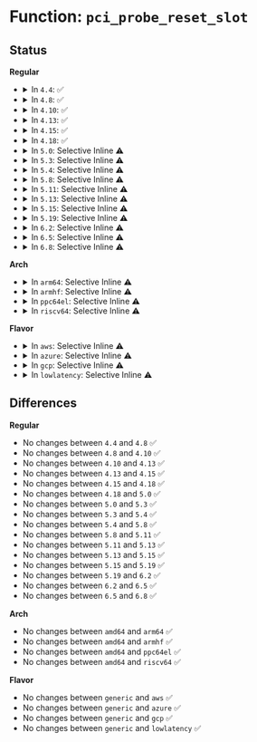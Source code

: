 # Function: <code>pci_probe_reset_slot</code>

## Status
<b>Regular</b>
<ul>
<li>
<details>
<summary>In <code>4.4</code>: ✅</summary>

```c
int pci_probe_reset_slot(struct pci_slot *slot);
```

**Collision:** Unique Global

**Inline:** No

**Transformation:** False

**Instances:**

```
In drivers/pci/pci.c (ffffffff81434e30)
Location: drivers/pci/pci.c:4070
Inline: False
```
**Symbols:**

```
ffffffff81434e30-ffffffff81434e45: pci_probe_reset_slot (STB_GLOBAL)
```
</details>
</li>
<li>
<details>
<summary>In <code>4.8</code>: ✅</summary>

```c
int pci_probe_reset_slot(struct pci_slot *slot);
```

**Collision:** Unique Global

**Inline:** No

**Transformation:** False

**Instances:**

```
In drivers/pci/pci.c (ffffffff814807a0)
Location: drivers/pci/pci.c:4391
Inline: False
```
**Symbols:**

```
ffffffff814807a0-ffffffff814807b5: pci_probe_reset_slot (STB_GLOBAL)
```
</details>
</li>
<li>
<details>
<summary>In <code>4.10</code>: ✅</summary>

```c
int pci_probe_reset_slot(struct pci_slot *slot);
```

**Collision:** Unique Global

**Inline:** No

**Transformation:** False

**Instances:**

```
In drivers/pci/pci.c (ffffffff814a1df0)
Location: drivers/pci/pci.c:4429
Inline: False
```
**Symbols:**

```
ffffffff814a1df0-ffffffff814a1e05: pci_probe_reset_slot (STB_GLOBAL)
```
</details>
</li>
<li>
<details>
<summary>In <code>4.13</code>: ✅</summary>

```c
int pci_probe_reset_slot(struct pci_slot *slot);
```

**Collision:** Unique Global

**Inline:** No

**Transformation:** False

**Instances:**

```
In drivers/pci/pci.c (ffffffff814aba60)
Location: drivers/pci/pci.c:4587
Inline: False
```
**Symbols:**

```
ffffffff814aba60-ffffffff814aba75: pci_probe_reset_slot (STB_GLOBAL)
```
</details>
</li>
<li>
<details>
<summary>In <code>4.15</code>: ✅</summary>

```c
int pci_probe_reset_slot(struct pci_slot *slot);
```

**Collision:** Unique Global

**Inline:** No

**Transformation:** False

**Instances:**

```
In drivers/pci/pci.c (ffffffff814ebbe0)
Location: drivers/pci/pci.c:4611
Inline: False
```
**Symbols:**

```
ffffffff814ebbe0-ffffffff814ebbf5: pci_probe_reset_slot (STB_GLOBAL)
```
</details>
</li>
<li>
<details>
<summary>In <code>4.18</code>: ✅</summary>

```c
int pci_probe_reset_slot(struct pci_slot *slot);
```

**Collision:** Unique Global

**Inline:** No

**Transformation:** False

**Instances:**

```
In drivers/pci/pci.c (ffffffff8151a140)
Location: drivers/pci/pci.c:4860
Inline: False
```
**Symbols:**

```
ffffffff8151a140-ffffffff8151a155: pci_probe_reset_slot (STB_GLOBAL)
```
</details>
</li>
<li>
<details>
<summary>In <code>5.0</code>: Selective Inline ⚠️</summary>

```c
int pci_probe_reset_slot(struct pci_slot *slot);
```

**Collision:** Unique Global

**Inline:** Selective

**Transformation:** False

**Instances:**

```
In drivers/pci/pci.c (ffffffff81534d68)
Location: drivers/pci/pci.c:5151
Inline: True
Inline callers:
  - drivers/pci/pci.c:pci_bus_error_reset
```
**Symbols:**

```
ffffffff8152fed0-ffffffff8152fee5: pci_probe_reset_slot (STB_GLOBAL)
```
</details>
</li>
<li>
<details>
<summary>In <code>5.3</code>: Selective Inline ⚠️</summary>

```c
int pci_probe_reset_slot(struct pci_slot *slot);
```

**Collision:** Unique Global

**Inline:** Selective

**Transformation:** False

**Instances:**

```
In drivers/pci/pci.c (ffffffff81564228)
Location: drivers/pci/pci.c:5251
Inline: True
Inline callers:
  - drivers/pci/pci.c:pci_bus_error_reset
```
**Symbols:**

```
ffffffff8155f6a0-ffffffff8155f6b5: pci_probe_reset_slot (STB_GLOBAL)
```
</details>
</li>
<li>
<details>
<summary>In <code>5.4</code>: Selective Inline ⚠️</summary>

```c
int pci_probe_reset_slot(struct pci_slot *slot);
```

**Collision:** Unique Global

**Inline:** Selective

**Transformation:** False

**Instances:**

```
In drivers/pci/pci.c (ffffffff81585508)
Location: drivers/pci/pci.c:5381
Inline: True
Inline callers:
  - drivers/pci/pci.c:pci_bus_error_reset
Direct callers:
  - drivers/vfio/pci/vfio_pci.c:vfio_pci_probe
  - drivers/vfio/pci/vfio_pci.c:vfio_pci_ioctl
  - drivers/vfio/pci/vfio_pci.c:vfio_pci_ioctl
  - drivers/vfio/pci/vfio_pci.c:vfio_pci_disable
```
**Symbols:**

```
ffffffff815807e0-ffffffff815807f5: pci_probe_reset_slot (STB_GLOBAL)
```
</details>
</li>
<li>
<details>
<summary>In <code>5.8</code>: Selective Inline ⚠️</summary>

```c
int pci_probe_reset_slot(struct pci_slot *slot);
```

**Collision:** Unique Global

**Inline:** Selective

**Transformation:** False

**Instances:**

```
In drivers/pci/pci.c (ffffffff8162c00c)
Location: drivers/pci/pci.c:5411
Inline: True
Inline callers:
  - drivers/pci/pci.c:pci_bus_error_reset
Direct callers:
  - drivers/vfio/pci/vfio_pci.c:vfio_pci_try_bus_reset
  - drivers/vfio/pci/vfio_pci.c:vfio_pci_reflck_attach
  - drivers/vfio/pci/vfio_pci.c:vfio_pci_ioctl
  - drivers/vfio/pci/vfio_pci.c:vfio_pci_ioctl
```
**Symbols:**

```
ffffffff81628920-ffffffff81628935: pci_probe_reset_slot (STB_GLOBAL)
```
</details>
</li>
<li>
<details>
<summary>In <code>5.11</code>: Selective Inline ⚠️</summary>

```c
int pci_probe_reset_slot(struct pci_slot *slot);
```

**Collision:** Unique Global

**Inline:** Selective

**Transformation:** False

**Instances:**

```
In drivers/pci/pci.c (ffffffff81651d5c)
Location: drivers/pci/pci.c:5479
Inline: True
Inline callers:
  - drivers/pci/pci.c:pci_bus_error_reset
Direct callers:
  - drivers/vfio/pci/vfio_pci.c:vfio_pci_try_bus_reset
  - drivers/vfio/pci/vfio_pci.c:vfio_pci_reflck_attach
  - drivers/vfio/pci/vfio_pci.c:vfio_pci_ioctl
  - drivers/vfio/pci/vfio_pci.c:vfio_pci_ioctl
```
**Symbols:**

```
ffffffff8164eb40-ffffffff8164eb55: pci_probe_reset_slot (STB_GLOBAL)
```
</details>
</li>
<li>
<details>
<summary>In <code>5.13</code>: Selective Inline ⚠️</summary>

```c
int pci_probe_reset_slot(struct pci_slot *slot);
```

**Collision:** Unique Global

**Inline:** Selective

**Transformation:** False

**Instances:**

```
In drivers/pci/pci.c (ffffffff8163484c)
Location: drivers/pci/pci.c:5528
Inline: True
Inline callers:
  - drivers/pci/pci.c:pci_bus_error_reset
Direct callers:
  - drivers/vfio/pci/vfio_pci.c:vfio_pci_try_bus_reset
  - drivers/vfio/pci/vfio_pci.c:vfio_pci_probe
  - drivers/vfio/pci/vfio_pci.c:vfio_pci_ioctl
  - drivers/vfio/pci/vfio_pci.c:vfio_pci_ioctl
```
**Symbols:**

```
ffffffff81631760-ffffffff81631775: pci_probe_reset_slot (STB_GLOBAL)
```
</details>
</li>
<li>
<details>
<summary>In <code>5.15</code>: Selective Inline ⚠️</summary>

```c
int pci_probe_reset_slot(struct pci_slot *slot);
```

**Collision:** Unique Global

**Inline:** Selective

**Transformation:** False

**Instances:**

```
In drivers/pci/pci.c (ffffffff816a493c)
Location: drivers/pci/pci.c:5718
Inline: True
Inline callers:
  - drivers/pci/pci.c:pci_bus_error_reset
Direct callers:
  - drivers/vfio/pci/vfio_pci_core.c:vfio_pci_dev_set_resettable
  - drivers/vfio/pci/vfio_pci_core.c:vfio_pci_dev_set_resettable
  - drivers/vfio/pci/vfio_pci_core.c:vfio_pci_core_register_device
  - drivers/vfio/pci/vfio_pci_core.c:vfio_pci_core_ioctl
  - drivers/vfio/pci/vfio_pci_core.c:vfio_pci_core_ioctl
```
**Symbols:**

```
ffffffff816a0ff0-ffffffff816a1005: pci_probe_reset_slot (STB_GLOBAL)
```
</details>
</li>
<li>
<details>
<summary>In <code>5.19</code>: Selective Inline ⚠️</summary>

```c
int pci_probe_reset_slot(struct pci_slot *slot);
```

**Collision:** Unique Global

**Inline:** Selective

**Transformation:** False

**Instances:**

```
In drivers/pci/pci.c (ffffffff817c6d9c)
Location: drivers/pci/pci.c:5814
Inline: True
Inline callers:
  - drivers/pci/pci.c:pci_bus_error_reset
Direct callers:
  - drivers/vfio/pci/vfio_pci_core.c:vfio_pci_dev_set_resettable
  - drivers/vfio/pci/vfio_pci_core.c:vfio_pci_dev_set_resettable
  - drivers/vfio/pci/vfio_pci_core.c:vfio_pci_core_register_device
  - drivers/vfio/pci/vfio_pci_core.c:vfio_pci_core_ioctl
  - drivers/vfio/pci/vfio_pci_core.c:vfio_pci_core_ioctl
```
**Symbols:**

```
ffffffff817c2dd0-ffffffff817c2ded: pci_probe_reset_slot (STB_GLOBAL)
```
</details>
</li>
<li>
<details>
<summary>In <code>6.2</code>: Selective Inline ⚠️</summary>

```c
int pci_probe_reset_slot(struct pci_slot *slot);
```

**Collision:** Unique Global

**Inline:** Selective

**Transformation:** False

**Instances:**

```
In drivers/pci/pci.c (ffffffff818e423c)
Location: drivers/pci/pci.c:5751
Inline: True
Inline callers:
  - drivers/pci/pci.c:pci_bus_error_reset
```
**Symbols:**

```
ffffffff818dfb80-ffffffff818dfb9d: pci_probe_reset_slot (STB_GLOBAL)
```
</details>
</li>
<li>
<details>
<summary>In <code>6.5</code>: Selective Inline ⚠️</summary>

```c
int pci_probe_reset_slot(struct pci_slot *slot);
```

**Collision:** Unique Global

**Inline:** Selective

**Transformation:** False

**Instances:**

```
In drivers/pci/pci.c (ffffffff81927945)
Location: drivers/pci/pci.c:5873
Inline: True
Inline callers:
  - drivers/pci/pci.c:pci_bus_error_reset
```
**Symbols:**

```
ffffffff81922fe0-ffffffff81922ffd: pci_probe_reset_slot (STB_GLOBAL)
```
</details>
</li>
<li>
<details>
<summary>In <code>6.8</code>: Selective Inline ⚠️</summary>

```c
int pci_probe_reset_slot(struct pci_slot *slot);
```

**Collision:** Unique Global

**Inline:** Selective

**Transformation:** False

**Instances:**

```
In drivers/pci/pci.c (ffffffff819700e5)
Location: drivers/pci/pci.c:5983
Inline: True
Inline callers:
  - drivers/pci/pci.c:pci_bus_error_reset
```
**Symbols:**

```
ffffffff8196b560-ffffffff8196b57d: pci_probe_reset_slot (STB_GLOBAL)
```
</details>
</li>
</ul>
<b>Arch</b>
<ul>
<li>
<details>
<summary>In <code>arm64</code>: Selective Inline ⚠️</summary>

```c
int pci_probe_reset_slot(struct pci_slot *slot);
```

**Collision:** Unique Global

**Inline:** Selective

**Transformation:** False

**Instances:**

```
In drivers/pci/pci.c (ffff8000106e9c44)
Location: drivers/pci/pci.c:5381
Inline: True
Inline callers:
  - drivers/pci/pci.c:pci_bus_error_reset
```
**Symbols:**

```
ffff8000106e3300-ffff8000106e3330: pci_probe_reset_slot (STB_GLOBAL)
```
</details>
</li>
<li>
<details>
<summary>In <code>armhf</code>: Selective Inline ⚠️</summary>

```c
int pci_probe_reset_slot(struct pci_slot *slot);
```

**Collision:** Unique Global

**Inline:** Selective

**Transformation:** False

**Instances:**

```
In drivers/pci/pci.c (c0884bd4)
Location: drivers/pci/pci.c:5381
Inline: True
Inline callers:
  - drivers/pci/pci.c:pci_bus_error_reset
```
**Symbols:**

```
c087f180-c087f1a0: pci_probe_reset_slot (STB_GLOBAL)
```
</details>
</li>
<li>
<details>
<summary>In <code>ppc64el</code>: Selective Inline ⚠️</summary>

```c
int pci_probe_reset_slot(struct pci_slot *slot);
```

**Collision:** Unique Global

**Inline:** Selective

**Transformation:** False

**Instances:**

```
In drivers/pci/pci.c (c000000000864d60)
Location: drivers/pci/pci.c:5381
Inline: True
Inline callers:
  - drivers/pci/pci.c:pci_bus_error_reset
Direct callers:
  - drivers/vfio/pci/vfio_pci.c:vfio_pci_probe
  - drivers/vfio/pci/vfio_pci.c:vfio_pci_ioctl
  - drivers/vfio/pci/vfio_pci.c:vfio_pci_ioctl
  - drivers/vfio/pci/vfio_pci.c:vfio_pci_disable
```
**Symbols:**

```
c00000000085d1e0-c00000000085d1f8: pci_probe_reset_slot (STB_GLOBAL)
```
</details>
</li>
<li>
<details>
<summary>In <code>riscv64</code>: Selective Inline ⚠️</summary>

```c
int pci_probe_reset_slot(struct pci_slot *slot);
```

**Collision:** Unique Global

**Inline:** Selective

**Transformation:** False

**Instances:**

```
In drivers/pci/pci.c (ffffffe0004bfef4)
Location: drivers/pci/pci.c:5381
Inline: True
Inline callers:
  - drivers/pci/pci.c:pci_bus_error_reset
```
**Symbols:**

```
ffffffe0004bab4c-ffffffe0004bab78: pci_probe_reset_slot (STB_GLOBAL)
```
</details>
</li>
</ul>
<b>Flavor</b>
<ul>
<li>
<details>
<summary>In <code>aws</code>: Selective Inline ⚠️</summary>

```c
int pci_probe_reset_slot(struct pci_slot *slot);
```

**Collision:** Unique Global

**Inline:** Selective

**Transformation:** False

**Instances:**

```
In drivers/pci/pci.c (ffffffff81579a28)
Location: drivers/pci/pci.c:5381
Inline: True
Inline callers:
  - drivers/pci/pci.c:pci_bus_error_reset
```
**Symbols:**

```
ffffffff81574d00-ffffffff81574d15: pci_probe_reset_slot (STB_GLOBAL)
```
</details>
</li>
<li>
<details>
<summary>In <code>azure</code>: Selective Inline ⚠️</summary>

```c
int pci_probe_reset_slot(struct pci_slot *slot);
```

**Collision:** Unique Global

**Inline:** Selective

**Transformation:** False

**Instances:**

```
In drivers/pci/pci.c (ffffffff81568168)
Location: drivers/pci/pci.c:5381
Inline: True
Inline callers:
  - drivers/pci/pci.c:pci_bus_error_reset
Direct callers:
  - drivers/vfio/pci/vfio_pci.c:vfio_pci_probe
  - drivers/vfio/pci/vfio_pci.c:vfio_pci_ioctl
  - drivers/vfio/pci/vfio_pci.c:vfio_pci_ioctl
  - drivers/vfio/pci/vfio_pci.c:vfio_pci_disable
```
**Symbols:**

```
ffffffff81563460-ffffffff81563475: pci_probe_reset_slot (STB_GLOBAL)
```
</details>
</li>
<li>
<details>
<summary>In <code>gcp</code>: Selective Inline ⚠️</summary>

```c
int pci_probe_reset_slot(struct pci_slot *slot);
```

**Collision:** Unique Global

**Inline:** Selective

**Transformation:** False

**Instances:**

```
In drivers/pci/pci.c (ffffffff81579258)
Location: drivers/pci/pci.c:5381
Inline: True
Inline callers:
  - drivers/pci/pci.c:pci_bus_error_reset
Direct callers:
  - drivers/vfio/pci/vfio_pci.c:vfio_pci_probe
  - drivers/vfio/pci/vfio_pci.c:vfio_pci_ioctl
  - drivers/vfio/pci/vfio_pci.c:vfio_pci_ioctl
  - drivers/vfio/pci/vfio_pci.c:vfio_pci_disable
```
**Symbols:**

```
ffffffff81574530-ffffffff81574545: pci_probe_reset_slot (STB_GLOBAL)
```
</details>
</li>
<li>
<details>
<summary>In <code>lowlatency</code>: Selective Inline ⚠️</summary>

```c
int pci_probe_reset_slot(struct pci_slot *slot);
```

**Collision:** Unique Global

**Inline:** Selective

**Transformation:** False

**Instances:**

```
In drivers/pci/pci.c (ffffffff815936e8)
Location: drivers/pci/pci.c:5381
Inline: True
Inline callers:
  - drivers/pci/pci.c:pci_bus_error_reset
Direct callers:
  - drivers/vfio/pci/vfio_pci.c:vfio_pci_probe
  - drivers/vfio/pci/vfio_pci.c:vfio_pci_ioctl
  - drivers/vfio/pci/vfio_pci.c:vfio_pci_ioctl
  - drivers/vfio/pci/vfio_pci.c:vfio_pci_disable
```
**Symbols:**

```
ffffffff8158ea00-ffffffff8158ea15: pci_probe_reset_slot (STB_GLOBAL)
```
</details>
</li>
</ul>

## Differences
<b>Regular</b>
<ul>
<li>
No changes between <code>4.4</code> and <code>4.8</code> ✅
</li>
<li>
No changes between <code>4.8</code> and <code>4.10</code> ✅
</li>
<li>
No changes between <code>4.10</code> and <code>4.13</code> ✅
</li>
<li>
No changes between <code>4.13</code> and <code>4.15</code> ✅
</li>
<li>
No changes between <code>4.15</code> and <code>4.18</code> ✅
</li>
<li>
No changes between <code>4.18</code> and <code>5.0</code> ✅
</li>
<li>
No changes between <code>5.0</code> and <code>5.3</code> ✅
</li>
<li>
No changes between <code>5.3</code> and <code>5.4</code> ✅
</li>
<li>
No changes between <code>5.4</code> and <code>5.8</code> ✅
</li>
<li>
No changes between <code>5.8</code> and <code>5.11</code> ✅
</li>
<li>
No changes between <code>5.11</code> and <code>5.13</code> ✅
</li>
<li>
No changes between <code>5.13</code> and <code>5.15</code> ✅
</li>
<li>
No changes between <code>5.15</code> and <code>5.19</code> ✅
</li>
<li>
No changes between <code>5.19</code> and <code>6.2</code> ✅
</li>
<li>
No changes between <code>6.2</code> and <code>6.5</code> ✅
</li>
<li>
No changes between <code>6.5</code> and <code>6.8</code> ✅
</li>
</ul>
<b>Arch</b>
<ul>
<li>
No changes between <code>amd64</code> and <code>arm64</code> ✅
</li>
<li>
No changes between <code>amd64</code> and <code>armhf</code> ✅
</li>
<li>
No changes between <code>amd64</code> and <code>ppc64el</code> ✅
</li>
<li>
No changes between <code>amd64</code> and <code>riscv64</code> ✅
</li>
</ul>
<b>Flavor</b>
<ul>
<li>
No changes between <code>generic</code> and <code>aws</code> ✅
</li>
<li>
No changes between <code>generic</code> and <code>azure</code> ✅
</li>
<li>
No changes between <code>generic</code> and <code>gcp</code> ✅
</li>
<li>
No changes between <code>generic</code> and <code>lowlatency</code> ✅
</li>
</ul>
